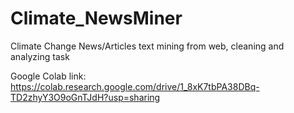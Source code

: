 # Climate_NewsMiner
Climate Change News/Articles text mining from web, cleaning and analyzing task

Google Colab link: https://colab.research.google.com/drive/1_8xK7tbPA38DBq-TD2zhyY3O9oGnTJdH?usp=sharing 
